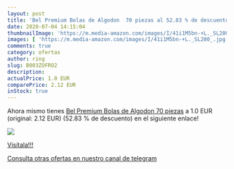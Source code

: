 ```yaml
---
layout: post
title: 'Bel Premium Bolas de Algodon  70 piezas al 52.83 % de descuento'
date: 2020-07-04 14:15:04
thumbnailImage: 'https://m.media-amazon.com/images/I/41i1M5bn-+L._SL200_.jpg'
images: [ 'https://m.media-amazon.com/images/I/41i1M5bn-+L._SL200_.jpg' ]
comments: true
category: ofertas
author: ring
slug: B003ZOFRO2
description:
actualPrice: 1.0 EUR
comparePrice: 2.12 EUR
inStock: true
---
```


Ahora mismo tienes [Bel Premium Bolas de Algodon  70 piezas](https://www.amazon.com/dp/B003ZOFRO2/?tag=redken08-20) a 1.0 EUR (original: 2.12 EUR) (52.83 %  de descuento) en el siguiente enlace!

[![](https://m.media-amazon.com/images/I/41i1M5bn-+L._SL200_.jpg)](https://www.amazon.com/dp/B003ZOFRO2/?tag=redken08-20)

[Visítala!!!](https://www.amazon.com/dp/B003ZOFRO2/?tag=redken08-20)

[Consulta otras ofertas en nuestro canal de telegram](https://t.me/s/ofertas25)
